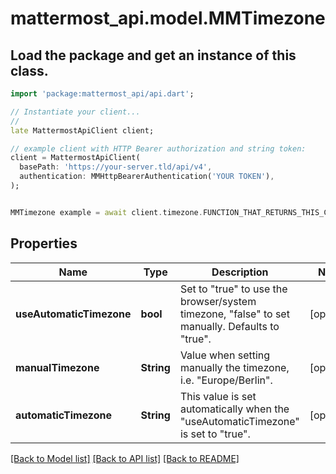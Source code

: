 # mattermost_api.model.MMTimezone

## Load the package and get an instance of this class.
```dart
import 'package:mattermost_api/api.dart';

// Instantiate your client...
//
late MattermostApiClient client;

// example client with HTTP Bearer authorization and string token:
client = MattermostApiClient(
  basePath: 'https://your-server.tld/api/v4',
  authentication: MMHttpBearerAuthentication('YOUR TOKEN'),
);


MMTimezone example = await client.timezone.FUNCTION_THAT_RETURNS_THIS_CLASS();

```

## Properties
Name | Type | Description | Notes
------------ | ------------- | ------------- | -------------
**useAutomaticTimezone** | **bool** | Set to \"true\" to use the browser/system timezone, \"false\" to set manually. Defaults to \"true\". | [optional] 
**manualTimezone** | **String** | Value when setting manually the timezone, i.e. \"Europe/Berlin\". | [optional] 
**automaticTimezone** | **String** | This value is set automatically when the \"useAutomaticTimezone\" is set to \"true\". | [optional] 

[[Back to Model list]](../GENERATED_README.md#documentation-for-models) [[Back to API list]](../GENERATED_README.md#documentation-for-api-endpoints) [[Back to README]](../GENERATED_README.md)



